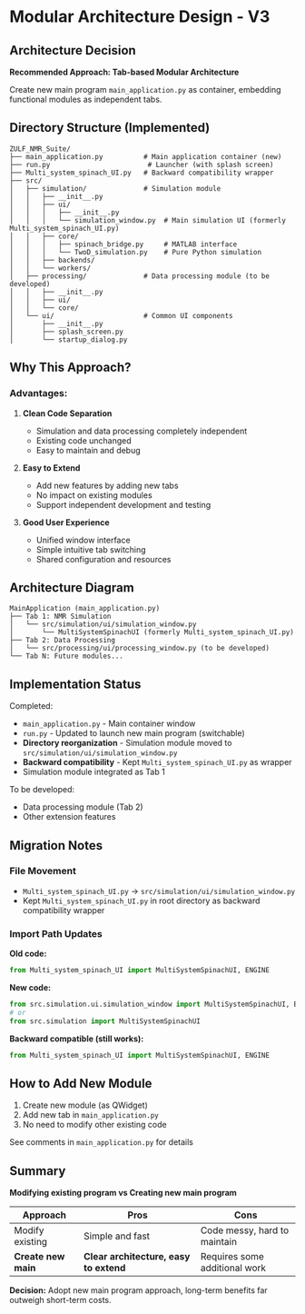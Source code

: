 # Modular Architecture Design - V3

## Architecture Decision

**Recommended Approach: Tab-based Modular Architecture**

Create new main program `main_application.py` as container, embedding functional modules as independent tabs.

## Directory Structure (Implemented)

```
ZULF_NMR_Suite/
├── main_application.py          # Main application container (new)
├── run.py                        # Launcher (with splash screen)
├── Multi_system_spinach_UI.py   # Backward compatibility wrapper
├── src/
│   ├── simulation/              # Simulation module
│   │   ├── __init__.py
│   │   ├── ui/
│   │   │   ├── __init__.py
│   │   │   └── simulation_window.py  # Main simulation UI (formerly Multi_system_spinach_UI.py)
│   │   ├── core/
│   │   │   ├── spinach_bridge.py     # MATLAB interface
│   │   │   └── TwoD_simulation.py    # Pure Python simulation
│   │   ├── backends/
│   │   └── workers/
│   ├── processing/              # Data processing module (to be developed)
│   │   ├── __init__.py
│   │   ├── ui/
│   │   └── core/
│   └── ui/                      # Common UI components
│       ├── __init__.py
│       ├── splash_screen.py
│       └── startup_dialog.py
```

## Why This Approach?

### Advantages:

1. **Clean Code Separation**
   - Simulation and data processing completely independent
   - Existing code unchanged
   - Easy to maintain and debug

2. **Easy to Extend**
   - Add new features by adding new tabs
   - No impact on existing modules
   - Support independent development and testing

3. **Good User Experience**
   - Unified window interface
   - Simple intuitive tab switching
   - Shared configuration and resources

## Architecture Diagram

```
MainApplication (main_application.py)
├── Tab 1: NMR Simulation
│   └── src/simulation/ui/simulation_window.py
│       └── MultiSystemSpinachUI (formerly Multi_system_spinach_UI.py)
├── Tab 2: Data Processing
│   └── src/processing/ui/processing_window.py (to be developed)
└── Tab N: Future modules...
```

## Implementation Status

Completed:
- `main_application.py` - Main container window
- `run.py` - Updated to launch new main program (switchable)
- **Directory reorganization** - Simulation module moved to `src/simulation/ui/simulation_window.py`
- **Backward compatibility** - Kept `Multi_system_spinach_UI.py` as wrapper
- Simulation module integrated as Tab 1

To be developed:
- Data processing module (Tab 2)
- Other extension features

## Migration Notes

### File Movement

- `Multi_system_spinach_UI.py` → `src/simulation/ui/simulation_window.py`
- Kept `Multi_system_spinach_UI.py` in root directory as backward compatibility wrapper

### Import Path Updates

**Old code:**
```python
from Multi_system_spinach_UI import MultiSystemSpinachUI, ENGINE
```

**New code:**
```python
from src.simulation.ui.simulation_window import MultiSystemSpinachUI, ENGINE
# or
from src.simulation import MultiSystemSpinachUI
```

**Backward compatible (still works):**
```python
from Multi_system_spinach_UI import MultiSystemSpinachUI, ENGINE
```

## How to Add New Module

1. Create new module (as QWidget)
2. Add new tab in `main_application.py`
3. No need to modify other existing code

See comments in `main_application.py` for details

## Summary

**Modifying existing program vs Creating new main program**

| Approach | Pros | Cons |
|----------|------|------|
| Modify existing | Simple and fast | Code messy, hard to maintain |
| **Create new main** | **Clear architecture, easy to extend** | Requires some additional work |

**Decision:** Adopt new main program approach, long-term benefits far outweigh short-term costs.
